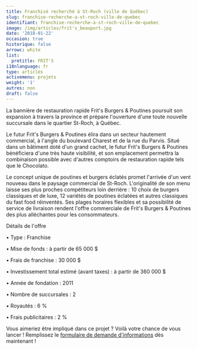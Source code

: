 ```yaml
---
title: Franchisé recherché à St-Roch (ville de Québec)
slug: franchise-recherche-a-st-roch-ville-de-quebec
identifiant: franchise-recherche-a-st-roch-ville-de-quebec
image: /img/articles/frit's_beauport.jpg
date: '2018-01-22'
occasion: true
historique: false
arrowc: white
list:
  pretitle: FRIT'S
i18nlanguage: fr
type: articles
activemenu: projets
weight: '1'
autres: non
draft: false
---
```

La bannière de restauration rapide Frit's Burgers & Poutines poursuit son expansion à travers la province et prépare l'ouverture d'une toute nouvelle succursale dans le quartier St-Roch, à Québec.

Le futur Frit's Burgers & Poutines élira dans un secteur hautement commercial, à l'angle du boulevard Charest et de la rue du Parvis. Situé dans un bâtiment doté d'un grand cachet, le futur Frit's Burgers & Poutines bénéficiera d'une très haute visibilité, et son emplacement permettra la combinaison possible avec d'autres comptoirs de restauration rapide tels que le Chocolato. 

Le concept unique de poutines et burgers éclatés promet l'arrivée d'un vent nouveau dans le paysage commercial de St-Roch. L'originalité de son menu laisse ses plus proches compétiteurs loin derrière : 10 choix de burgers classiques et de luxe, 12 variétés de poutines éclatées et autres classiques du fast food réinventés. Ses plages horaires flexibles et sa possibilité de service de livraison rendent l'offre commerciale de Frit's Burgers & Poutines des plus alléchantes pour les consommateurs. 

Détails de l'offre 

• Type : Franchise

• Mise de fonds : à partir de 65 000 $

• Frais de franchise : 30 000 $

• Investissement total estimé (avant taxes) : à partir de 360 000 $

• Année de fondation : 2011

• Nombre de succursales : 2

• Royautés : 6 %

• Frais publicitaires : 2 %

Vous aimeriez être impliqué dans ce projet ? Voilà votre chance de vous lancer ! Remplissez le [formulaire de demande d'informations](https://www.groupeblanchette.com/devenir-franchise/?franchise=frits) dès maintenant !
